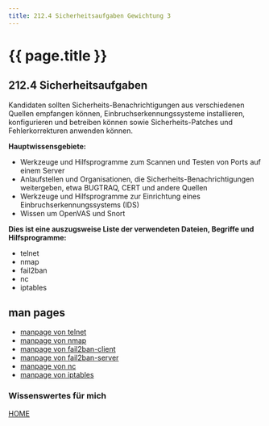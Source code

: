 ```yaml
---
title: 212.4 Sicherheitsaufgaben Gewichtung 3
---
```


# {{ page.title }}

## 212.4 Sicherheitsaufgaben

Kandidaten sollten Sicherheits-Benachrichtigungen aus verschiedenen Quellen empfangen können, Einbruchserkennungssysteme installieren, konfigurieren und betreiben können sowie Sicherheits-Patches und Fehlerkorrekturen anwenden können.

**Hauptwissensgebiete:**
-   Werkzeuge und Hilfsprogramme zum Scannen und Testen von Ports auf
    einem Server
-   Anlaufstellen und Organisationen, die Sicherheits-Benachrichtigungen
    weitergeben, etwa BUGTRAQ, CERT und andere Quellen
-   Werkzeuge und Hilfsprogramme zur Einrichtung eines
    Einbruchserkennungssystems (IDS)
-   Wissen um OpenVAS und Snort

**Dies ist eine auszugsweise Liste der verwendeten Dateien, Begriffe und
Hilfsprogramme:**
-   telnet
-   nmap
-   fail2ban
-   nc
-   iptables

## man pages

- [manpage von telnet](./man/telnet.html)
- [manpage von nmap](./man/nmap.html)
- [manpage von fail2ban-client](./man/fail2ban-client.html)
- [manpage von fail2ban-server](./man/fail2ban-server.html)
- [manpage von nc](./man/nc.html)
- [manpage von iptables](./man/iptables.html)



### Wissenswertes für mich



[HOME](./)
